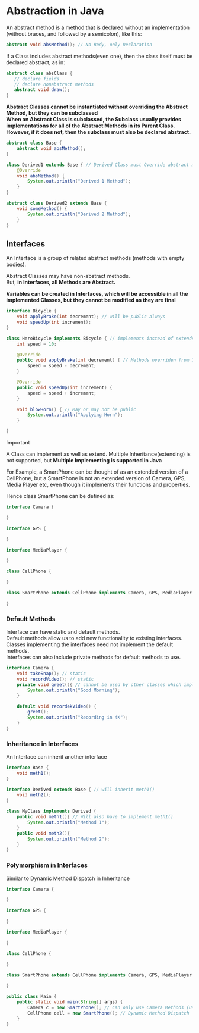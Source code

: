 # Abstraction in Java

An abstract method is a method that is declared without an implementation (without braces, and followed by a semicolon), like this:

```java
abstract void absMethod(); // No Body, only Declaration
```

If a Class includes abstract methods(even one), then the class itself must be declared abstract, as in:

```java
abstract class absClass {
   // declare fields
   // declare nonabstract methods
   abstract void draw();
}
```

**Abstract Classes cannot be instantiated without overriding the Abstract Method, but they can be subclassed**  
**When an Abstract Class is subclassed, the Subclass usually provides implementations for all of the Abstract Methods in its Parent Class. However, if it does not, then the subclass must also be declared abstract.**

```java
abstract class Base {
    abstract void absMethod();
}

class Derived1 extends Base { // Derived Class must Override abstract method or else made abstract
    @Override
    void absMethod() {
        System.out.println("Derived 1 Method");
    }
}

abstract class Derived2 extends Base {
    void someMethod() {
        System.out.println("Derived 2 Method");
    }
}
```

## Interfaces

An Interface is a group of related abstract methods (methods with empty bodies).

Abstract Classes may have non-abstract methods.  
But, **in Interfaces, all Methods are Abstract.**

**Variables can be created in Interfaces, which will be accessible in all the implemented Classes, but they cannot be modified as they are final**

```java
interface Bicycle {
    void applyBrake(int decrement); // will be public always
    void speedUp(int increment);
}

class HeroBicycle implements Bicycle { // implements instead of extends
    int speed = 10;

    @Override
    public void applyBrake(int decrement) { // Methods overriden from Interface should be public
        speed = speed - decrement;
    }

    @Override
    public void speedUp(int increment) {
        speed = speed + increment;
    }

    void blowHorn() { // May or may not be public
        System.out.println("Applying Horn");
    }

}
```

>[!IMPORTANT]
A Class can implement as well as extend.
Multiple Inheritance(extending) is not supported, but **Multiple Implementing is supported in Java**

For Example, a SmartPhone can be thought of as an extended version of a CellPhone, but a SmartPhone is not an extended version of Camera, GPS, Media Player etc, even though it implements their functions and properties.

Hence class SmartPhone can be defined as:
```java
interface Camera {

}

interface GPS {

}

interface MediaPlayer {

}

class CellPhone {

}

class SmartPhone extends CellPhone implements Camera, GPS, MediaPlayer {

}
```

### Default Methods

Interface can have static and default methods.  
Default methods allow us to add new functionality to existing interfaces.  
Classes implementing the interfaces need not implement the default methods.  
Interfaces can also include private methods for default methods to use.

```java
interface Camera {
    void takeSnap(); // static
    void recordVideo(); // static
    private void greet(){ // cannot be used by other classes which implement this interface
        System.out.println("Good Morning");
    }

    default void record4kVideo() {
        greet(); 
        System.out.println("Recording in 4K");
    }
}
```

### Inheritance in Interfaces

An Interface can inherit another interface

```java
interface Base {
    void meth1();
}

interface Derived extends Base { // will inherit meth1()
    void meth2();
}

class MyClass implements Derived {
    public void meth1(){ // Will also have to implement meth1()
        System.out.println("Method 1");
    }
    public void meth2(){
        System.out.println("Method 2");
    }
}

```

### Polymorphism in Interfaces

Similar to Dynamic Method Dispatch in Inheritance

```java
interface Camera {

}

interface GPS {

}

interface MediaPlayer {

}

class CellPhone {

}

class SmartPhone extends CellPhone implements Camera, GPS, MediaPlayer {

}

public class Main {
    public static void main(String[] args) {
        Camera c = new SmartPhone(); // Can only use Camera Methods (Use SmartPhone but only as a Camera)
        CellPhone cell = new SmartPhone(); // Dynamic Method Dispatch
    }
}

```

